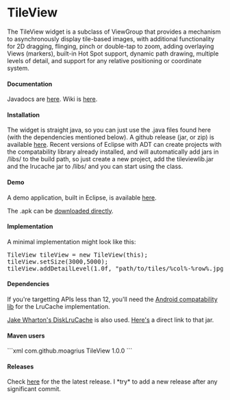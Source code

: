 <h1>TileView</h1>
<p>The TileView widget is a subclass of ViewGroup that provides a mechanism to asynchronously display tile-based images,
with additional functionality for 2D dragging, flinging, pinch or double-tap to zoom, adding overlaying Views (markers),
built-in Hot Spot support, dynamic path drawing, multiple levels of detail, and support for any relative positioning or 
coordinate system.</p>

<h4>Documentation</h4>
<p>Javadocs are <a href="http://moagrius.github.io/TileView/index.html?com/qozix/tileview/TileView.html" target="_blank">here</a>.
Wiki is <a href="https://github.com/moagrius/TileView/wiki">here</a>.</p>

<h4>Installation</h4>
<p>
  The widget is straight java, so you can just use the .java files found here (with the dependencies mentioned below).
  A github release (jar, or zip) is available <a target="_blank" href="https://github.com/moagrius/TileView/releases">here</a>.
  Recent versions of Eclipse with ADT can create projects with the compatability library already installed, and will automatically
  add jars in /libs/ to the build path, so just create a new project, add the tileviewlib.jar and the lrucache jar to /libs/ and
  you can start using the class.
</p>

<h4>Demo</h4>
<p>A demo application, built in Eclipse, is available <a target="_blank" href="https://github.com/moagrius/TileViewDemo">here</a>.
<p>The .apk can be <a href="http://moagrius.github.io/TileView/TileViewDemo.apk">downloaded directly</a>.

<h4>Implementation</h4>
<p>A minimal implementation might look like this:</p>
<pre>TileView tileView = new TileView(this);
tileView.setSize(3000,5000);
tileView.addDetailLevel(1.0f, "path/to/tiles/%col%-%row%.jpg");</pre>

<h4>Dependencies</h4>
<p>
  If you're targetting APIs less than 12, you'll need the 
  <a target="_blank" href="http://developer.android.com/tools/extras/support-library.html">Android compatability lib</a>
  for the LruCache implementation.
</p>
<p>
  <a target="_blank" href="https://github.com/JakeWharton/DiskLruCache">Jake Wharton's DiskLruCache</a> is also used.
  <a target="_blank" href="https://oss.sonatype.org/content/repositories/releases/com/jakewharton/disklrucache/1.3.1/disklrucache-1.3.1.jar">Here's</a> a direct link to that jar.
</p>

<h4>Maven users</h4>
```xml
<dependency>
	<groupId>com.github.moagrius</groupId>
	<artifactId>TileView</artifactId>
	<version>1.0.0</version>
</dependency>
```

<h4>Releases</h4>
<p>Check <a target="_blank" href="https://github.com/moagrius/TileView/releases">here</a> for the the latest release.  I *try* to add a new release after any significant commit.</p>